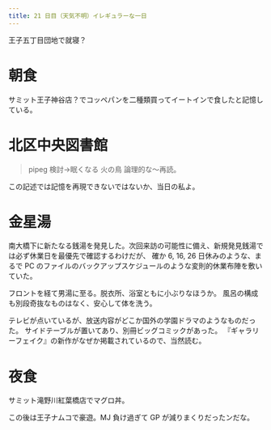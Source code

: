 ```yaml
---
title: 21 日目（天気不明）イレギュラーな一日
---
```


王子五丁目団地で就寝？

# 朝食

サミット王子神谷店？でコッペパンを二種類買ってイートインで食したと記憶している。

# 北区中央図書館

>  pipeg 検討→眠くなる
>  火の鳥
>  論理的な～再読。

この記述では記憶を再現できないではないか、当日の私よ。

# 金星湯

南大橋下に新たなる銭湯を発見した。次回来訪の可能性に備え、新規発見銭湯では必ず休業日を最優先で確認するわけだが、
確か 6, 16, 26 日休みのような、まるで PC のファイルのバックアップスケジュールのような変則的休業布陣を敷いていた。

フロントを経て男湯に至る。脱衣所、浴室ともに小ぶりなほうか。
風呂の構成も別段奇抜なものはなく、安心して体を洗う。

テレビが点いているが、放送内容がどこか国外の学園ドラマのようなものだった。
サイドテーブルが置いてあり、別冊ビッグコミックがあった。
『ギャラリーフェイク』の新作がなぜか掲載されているので、当然読む。

# 夜食

サミット滝野川紅葉橋店でマグロ丼。

この後は王子ナムコで豪遊。MJ 負け過ぎて GP が減りまくりだったンだな。
